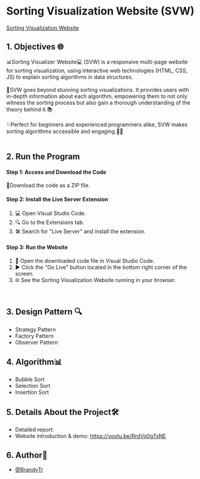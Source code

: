 # Sorting Visualization Website (SVW)

[Sorting Visualization Website](https://sortingvisualization-dsa-interaction.vercel.app/) 

## 1. Objectives 🌐
📊Sorting Visualizer Website💻 (SVW) is a responsive multi-page website for sorting visualization, using interactive web technologies (HTML, CSS, JS) to explain sorting algorithms in data structures.
<br />
<br />
🧠SVW goes beyond stunning sorting visualizations. It provides users with in-depth information about each algorithm, empowering them to not only witness the sorting process but also gain a thorough understanding of the theory behind it.📚
<br />
<br />
✨Perfect for beginners and experienced programmers alike, SVW makes sorting algorithms accessible and engaging.👨‍💻
<br />
<br />
## 2. Run the Program

#### Step 1: Access and Download the Code
🔗Download the code as a ZIP file.

#### Step 2: Install the Live Server Extension
1. 💻 Open Visual Studio Code.
2. 🔍 Go to the Extensions tab.
3. 🛠️ Search for "Live Server" and install the extension.

#### Step 3: Run the Website
1. 📂 Open the downloaded code file in Visual Studio Code.
2. ▶️ Click the "Go Live" button located in the bottom right corner of the screen.
3. 🌐 See the Sorting Visualization Website running in your browser.
<br />

## 3. Design Pattern  🔍

- Strategy Pattern
- Factory Pattern
- Observer Pattern


## 4. Algorithm📊

- Bubble Sort
- Selection Sort
- Insertion Sort

## 5. Details About the Project🛠️

- Detailed report: 
- Website introduction & demo: https://youtu.be/RrdVq0gTsNE

## 6. Author👥
- [@BrandyTr](https://github.com/BrandyTr)

 
